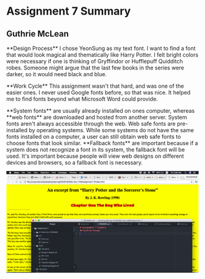# Assignment 7 Summary
## Guthrie McLean
<p>
**Design Process** I chose YeonSung as my text font. I want to find a font that would look magical and thematically like Harry Potter. I felt bright colors were necessary if one is thinking of Gryffindor or Hufflepuff Quidditch robes. Someone might argue that the last few books in the series were darker, so it would need black and blue.
</p>
<p>
**Work Cycle** This assignment wasn't that hard, and was one of the easier ones. I never used Google fonts before, so that was nice. It helped me to find fonts beyond what Microsoft Word could provide.
</p>
<p>
**System fonts** are usually already installed on ones computer, whereas **web fonts** are downloaded and hosted from another server. System fonts aren't always accessible through the web. Web safe fonts are pre-installed by operating systems. While some systems do not have the same fonts installed on a computer, a user can still obtain web safe fonts to choose fonts that look similar. **Fallback fonts** are important because if a system does not recognize a font in its system, the fallback font will be used. It's important because people will view web designs on different devices and browsers, so a fallback font is necessary.
</p>

![screenshot](https://github.com/Gu3ree/Web-Dev-HW/blob/master/Assignment-7/images/Screen%20Shot%202018-05-11%20at%202.56.25%20AM.png)
